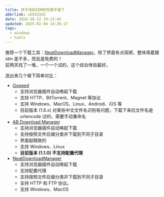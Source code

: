 ```yaml
---
title: 终于找到IDM的完美平替了
abbrlink: cb5432d2
date: 2024-10-12 19:13:42
updated: 2025-02-04 14:26:17
tags:
  - windows
  - tools
---
```


推荐一个下载工具：[NeatDownloadManager](https://neatdownloadmanager.com)。除了界面有点简陋，整体用着跟 idm 差不多，而且是免费的！  
前两天找了一堆，一个一个试的，这个综合体验最好。  

选出来几个做下简单对比：

- [Gopeed](https://gopeed.com)
	- 支持浏览器插件自动唤起下载
	- 支持 HTTP、BitTorrent、Magnet 等协议
	- 支持 Windows、MacOS、Linux、Android、iOS 等
	- 目前版本 (1.6.x) 对某些中文文件名识别有问题，下载下来后文件名是 urlencode 过的，需要手动重命名
- [AB Download Manager](https://abdownloadmanager.com/)
	- 支持浏览器插件自动唤起下载
	- 支持按照文件后缀分类并下载到不同子目录
	- 界面挺精致的
	- 支持 Windows、Linux
	- **目前版本 (1.1.0) 不支持配置代理**
- [NeatDownloadManager](https://neatdownloadmanager.com)
	- 支持浏览器插件自动唤起下载
	- 支持配置代理
	- 支持按照文件后缀分类并下载到不同子目录
	- 支持 HTTP 和 FTP 协议。
	- 支持 Windows、MacOS
